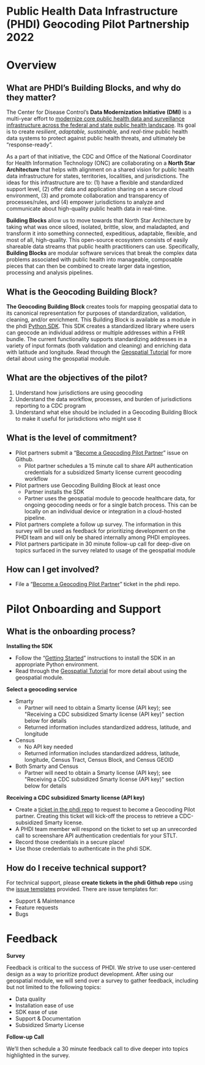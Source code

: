 # Public Health Data Infrastructure (PHDI) Geocoding Pilot Partnership 2022 

# Overview
## What are PHDI’s Building Blocks, and why do they matter?

The Center for Disease Control’s **Data Modernization Initiative (DMI)** is a multi-year effort to [modernize core public health data and surveillance infrastructure across the federal and state public health landscape](https://www.cdc.gov/surveillance/projects/dmi-initiative/index.html). Its goal is to create *resilient*, *adaptable,* *sustainable,* and *real-time* public health data systems to protect against public health threats, and ultimately be “response-ready”. 

As a part of that initiative, the CDC and Office of the National Coordinator for Health Information Technology (ONC) are collaborating on a **North Star Architecture** that helps with alignment on a shared vision for public health data infrastructure for states, territories, localities, and jurisdictions. The ideas for this infrastructure are to: (1) have a flexible and standardized support level, (2) offer data and application sharing on a secure cloud environment, (3) and promote collaboration and transparency of processes/rules, and (4) empower jurisdictions to analyze and communicate about high-quality public health data in real-time.

**Building Blocks** allow us to move towards that North Star Architecture by taking what was once siloed, isolated, brittle, slow, and maladapted, and transform it into something connected, expeditious, adaptable, flexible, and most of all, high-quality. This open-source ecosystem consists of easily shareable data streams that public health practitioners can use. Specifically, **Building Blocks** are modular software services that  break the complex data problems associated with public health into manageable, composable pieces that can then be combined to create larger data ingestion, processing and analysis pipelines. 

## What is the Geocoding Building Block?

**The Geocoding Building Block** creates tools for mapping geospatial data to its canonical representation for purposes of standardization, validation, cleaning, and/or enrichment. This Building Block is available as a module in the phdi [Python SDK](https://github.com/CDCgov/phdi). This SDK creates a standardized library where users can geocode an individual address or multiple addresses within a FHIR bundle. The current functionality supports standardizing addresses in a variety of input formats (both validation and cleaning) and enriching data with latitude and longitude. 
Read through the [Geospatial Tutorial](https://github.com/CDCgov/phdi/blob/main/tutorials/geospatial-tutorial.md) for more detail about using the geospatial module. 

## What are the objectives of the pilot? 
1. Understand how jurisdictions are using geocoding
2. Understand the data workflow, processes, and burden of jurisdictions reporting to a CDC program
3. Understand what else should be included in a Geocoding Building Block to make it useful for jurisdictions who might use it
## What is the level of commitment?
- Pilot partners submit a “[Become a Geocoding Pilot Partner](https://github.com/CDCgov/phdi/issues/new/choose)” issue on Github. 
    - Pilot partner schedules a 15 minute call to share API authentication credentials for a subsidized Smarty license current geocoding workflow
- Pilot partners use Geocoding Building Block at least once 
    - Partner installs the SDK 
    - Partner uses the geospatial module to geocode healthcare data, for ongoing geocoding needs or for a single batch process. This can be locally on an individual device or integration in a cloud-hosted pipeline. 
- Pilot partners complete a follow up survey. The information in this survey will be used as feedback for prioritizing development on the PHDI team and will only be shared internally among PHDI employees.
- Pilot partners participate in 30 minute follow-up call for deep-dive on topics surfaced in the survey related to usage of the geospatial module 
## How can I get involved?
- File a “[Become a Geocoding Pilot Partner](https://github.com/CDCgov/phdi/issues/new/choose)” ticket in the phdi repo.  
# Pilot Onboarding and Support
## What is the onboarding process?

**Installing the SDK** 

- Follow the “[Getting Started](https://github.com/CDCgov/phdi#getting-started)”  instructions to install the SDK in an appropriate Python environment. 
- Read through the [Geospatial Tutorial](https://github.com/CDCgov/phdi/blob/main/tutorials/geospatial-tutorial.md) for more detail about using the geospatial module. 

**Select a geocoding service**
- Smarty
    - Partner will need to obtain a Smarty license (API key); see "Receiving a CDC subsidized Smarty license (API key)" section below for details
    - Returned information includes standardized address, latitude, and longitude 
- Census
    - No API key needed
    - Returned information includes standardized address, latitude, longitude, Census Tract, Census Block, and Census GEOID
- Both Smarty and Census
    - Partner will need to obtain a Smarty license (API key); see "Receiving a CDC subsidized Smarty license (API key)" section below for details

**Receiving a CDC subsidized Smarty license (API key)**

- Create a [ticket in the phdi repo](https://github.com/CDCgov/phdi/issues/new/choose) to request to become a Geocoding Pilot partner. Creating this ticket will kick-off the process to retrieve a CDC-subsidized Smarty license.  
- A PHDI team member will respond on the ticket to set up an unrecorded call to screenshare API authentication credentials for your STLT. 
- Record those credentials in a secure place!
- Use those credentials to authenticate in the phdi SDK.
## How do I receive technical support?

For technical support, please **create tickets in the phdi Github repo** using the [issue templates](https://github.com/CDCgov/phdi/issues/new/choose) provided. There are issue templates for: 

- Support & Maintenance 
- Feature requests
- Bugs
# Feedback 

**Survey** 

Feedback is critical to the success of PHDI. We strive to use user-centered design as a way to prioritize product development. After using our geospatial module, we will send over a survey to gather feedback, including but not limited to the following topics:

- Data quality 
- Installation ease of use
- SDK ease of use 
- Support & Documentation
- Subsidized Smarty License

**Follow-up Call**

We’ll then schedule a 30 minute feedback call to dive deeper into topics highlighted in the survey.

